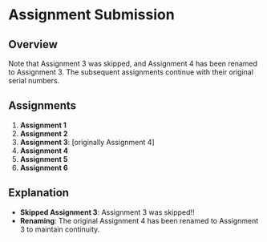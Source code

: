# Assignment Submission

## Overview
Note that Assignment 3 was skipped, and Assignment 4 has been renamed to Assignment 3. The subsequent assignments continue with their original serial numbers.

## Assignments

1. **Assignment 1**
2. **Assignment 2** 
3. **Assignment 3**: [originally Assignment 4]
4. **Assignment 4** 
5. **Assignment 5**
6. **Assignment 6**


## Explanation
- **Skipped Assignment 3**: Assignment 3 was skipped!!
- **Renaming**: The original Assignment 4 has been renamed to Assignment 3 to maintain continuity.

